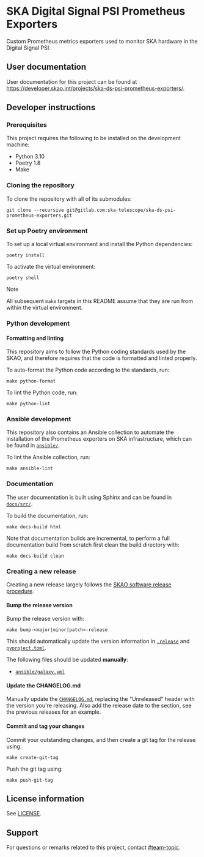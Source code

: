 # SKA Digital Signal PSI Prometheus Exporters

Custom Prometheus metrics exporters used to monitor SKA hardware in the Digital Signal PSI.

## User documentation

User documentation for this project can be found at https://developer.skao.int/projects/ska-ds-psi-prometheus-exporters/.

## Developer instructions

### Prerequisites

This project requires the following to be installed on the development machine:

- Python 3.10
- Poetry 1.8
- Make

### Cloning the repository

To clone the repository with all of its submodules:

    git clone --recursive git@gitlab.com:ska-telescope/ska-ds-psi-prometheus-exporters.git

### Set up Poetry environment

To set up a local virtual environment and install the Python dependencies:

    poetry install

To activate the virtual environment:

    poetry shell

> [!NOTE]
> All subsequent `make` targets in this README assume that they are run from within the virtual environment.

### Python development

#### Formatting and linting

This repository aims to follow the Python coding standards used by the SKAO, and therefore requires that the code is formatted and linted properly.

To auto-format the Python code according to the standards, run:

    make python-format

To lint the Python code, run:

    make python-lint

### Ansible development

This repository also contains an Ansible collection to automate the installation of the Prometheus exporters on SKA infrastructure, which can be found in [`ansible/`](./ansible/).

To lint the Ansible collection, run:

    make ansible-lint

### Documentation

The user documentation is built using Sphinx and can be found in [`docs/src/`](./docs/src/).

To build the documentation, run:

    make docs-build html

Note that documentation builds are incremental, to perform a full documentation build from scratch first clean the build directory with:

    make docs-build clean

### Creating a new release

Creating a new release largely follows the [SKAO software release procedure](https://developer.skao.int/en/latest/tutorial/release-management/automate-release-process.html#how-to-make-a-release).

#### Bump the release version

Bump the release version with:

    make bump-<major|minor|patch>-release

This should automatically update the version information in [`.release`](./.release) and [`pyproject.toml`](./pyproject.toml).

The following files should be updated **manually**:

- [`ansible/galaxy.yml`](./ansible/galaxy.yml)

#### Update the CHANGELOG.md

Manually update the [`CHANGELOG.md`](./CHANGELOG.md), replacing the "Unreleased" header with the version you're releasing.
Also add the release date to the section, see the previous releases for an example.

#### Commit and tag your changes

Commit your outstanding changes, and then create a git tag for the release using:

    make create-git-tag

Push the git tag using:

    make push-git-tag

## License information

See [LICENSE](./LICENSE).

## Support

For questions or remarks related to this project, contact [#team-topic](https://skao.slack.com/archives/C05CZKCM22U).
